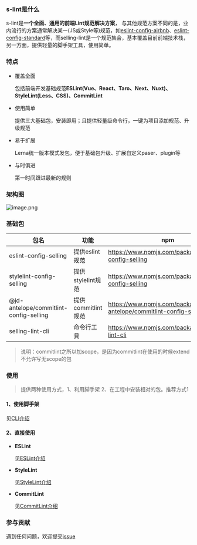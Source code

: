 ### s-lint是什么
s-lint是**一个全面、通用的前端Lint规范解决方案**，
与其他规范方案不同的是，业内流行的方案通常解决某一(JS或Style等)规范，如[eslint-config-airbnb](https://github.com/airbnb/javascript)、[eslint-config-standard](https://github.com/standard/eslint-config-standard)等，而selling-lint是一个规范集合，基本覆盖目前前端技术栈，另一方面，提供轻量的脚手架工具，使用简单。

### 特点
- 覆盖全面

    包括前端开发基础规范**ESLint(Vue、React、Taro、Next、Nuxt)、StyleLint(Less、CSS)、CommitLint**
- 使用简单

    提供三大基础包，安装即用；且提供轻量级命令行，一键为项目添加规范、升级规范
- 易于扩展

    Lerna统一版本模式发包，便于基础包升级、扩展自定义paser、plugin等
- 与时俱进

    第一时间跟进最新的规则

### 架构图
![image.png](https://storage.360buyimg.com/hawley-common/lint.jpg)
### 基础包
| 包名 | 功能 | npm
|  ----  |  ----  | ---
| eslint-config-selling | 提供eslint规范   | https://www.npmjs.com/package/eslint-config-selling 
| stylelint-config-selling | 提供stylelint规范 | https://www.npmjs.com/package/stylelint-config-selling
| @jd-antelope/commitlint-config-selling | 提供commitlint规范 | https://www.npmjs.com/package/@jd-antelope/commitlint-config-selling
| selling-lint-cli | 命令行工具 | https://www.npmjs.com/package/selling-lint-cli

> 说明：commitlint之所以加scope，是因为commitlint在使用的时候extend不允许写无scope的包
### 使用
> 提供两种使用方式，1、利用脚手架 2、在工程中安装相对的包。推荐方式1


#### 1、使用脚手架
见[CLI介绍](packages/selling-lint-cli/README.md)

#### 2、直接使用
- **ESLint**

    见[ESLint介绍](packages/eslint-config-selling/README.md)

- **StyleLint**

    见[StyleLint介绍](packages/stylelint-config-selling/README.md)

- **CommitLint**

    见[CommitLint介绍](packages/commitlint-config-selling/README.md)

### 参与贡献
遇到任何问题，欢迎提交[issue](https://github.com/jd-antelope/s-lint/issues)

